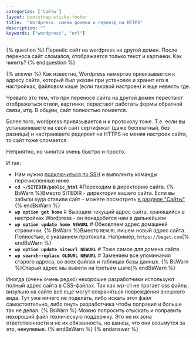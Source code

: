 ```yaml
---
categories: ['Сайты']
layout: bootstrap-sticky-footer
title:  "Wordpress: смена домена и переезд на HTTPS"
description: ""
keywords: ["wordpress", "url"]
---
```


{% question %}
Перенёс сайт на wordpress на другой домен. После переноса сайт сломался, отображается только текст и картинки. Как чинить?
{% endquestion %}

{% answer %}
Как известно, Wordpress намертво привязывается к адресу сайта, который был указан при установке и хранит его в настройках, файловом кэше (если таковой настроен) и еще невесть где.

Чревато это тем, что при переносе сайта на другой домен перестают отображаться стили, картинки, перестают работать формы обратной связи, итд. В общем, сайт полностью ломается. 

Более того, wordpress привязывается и к протоколу тоже. Т.е. если вы устанавливаете на свой сайт сертификат (даже бесплатный, без разницы) и настраиваете редирект на HTTPS не меняя настроек сайта, то сайт тоже сломается.

Неприятно, но чинится очень быстро и просто.

И так:

- Нам нужно [подключиться по SSH](https://beget.com/ru/articles/ssh_windows) и выполнить команды перечисленные ниже
- **`cd ~/SITEDIR/public_html`** #Переходим в директорию сайта.
{% BsWarn %}Вместо SITEDIR - директория вашего сайта. Если вы забыли куда ставили сайт - можете посмотреть [в разделе "Сайты"](https://cp.beget.com/sites){% endBsWarn %}
- **`wp option get home`** # Выводим текущий адрес сайта, хранящийся в настройках Wordpress - он понадобится нам в дальнейшем
- **`wp option update home NEWURL`** # Обновляем адрес домашней странички. 
{% BsWarn %}Вместо `NEWURL` пишем новый адрес сайта. Полностью, с указанием протокола. Например, `https://beget.com`{% endBsWarn %}
- **`wp option update siteurl NEWURL`** # Тоже самое для домена сайта
- **`wp search-replace OLDURL NEWURL`** # Заменяем все упоминания старого адреса, во всех файлах и таблицах базы данных. 
{% BsWarn %}Старый адрес мы вывели на третьем шаге{% endBsWarn %}

Иногда (очень очень редко) нехорошие разработчики используют полный адрес сайта в CSS-файлах. Так как wp-cli не трогает css файлы, визульно на сайте всё еще могут сохраняться повреждения внешного вида. Тут уже ничего не поделать, либо искать этот файл самостоятельно, либо пнуть разработчика чтобы поправил и больше так не делал. 
{% BsWarn %}
Можно попросить отыскать и поправить нехороший файл техническую поддержку. Это не их зона ответственности и не их обязанность, но шансы, что они возьмутся за это, ненулевые.
{% endBsWarn %}
{% endanswer %}
